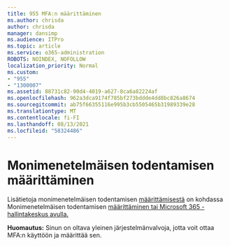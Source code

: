 ```yaml
---
title: 955 MFA:n määrittäminen
ms.author: chrisda
author: chrisda
manager: dansimp
ms.audience: ITPro
ms.topic: article
ms.service: o365-administration
ROBOTS: NOINDEX, NOFOLLOW
localization_priority: Normal
ms.custom:
- "955"
- "1300007"
ms.assetid: 88731c82-90d4-4019-a627-8ca6a82224af
ms.openlocfilehash: 962a3dca9174f785bf273bddde4dd8bc826a8674
ms.sourcegitcommit: ab75f66355116e995b3cb5505465b31989339e28
ms.translationtype: MT
ms.contentlocale: fi-FI
ms.lasthandoff: 08/13/2021
ms.locfileid: "58324486"
---
```

# <a name="configure-multifactor-authentication"></a>Monimenetelmäisen todentamisen määrittäminen

Lisätietoja monimenetelmäisen todentamisen [määrittämisestä](https://docs.microsoft.com/microsoft-365/admin/security-and-compliance/set-up-multi-factor-authentication) on kohdassa Monimenetelmäisen todentamisen [määrittäminen tai Microsoft 365 -hallintakeskus avulla.](https://admin.microsoft.com/AdminPortal/Home?ref=/modernonboarding/mfasetupguide)

**Huomautus:** Sinun on oltava yleinen järjestelmänvalvoja, jotta voit ottaa MFA:n käyttöön ja määrittää sen.
